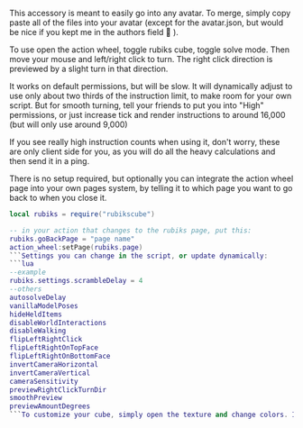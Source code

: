 This accessory is meant to easily go into any avatar. To merge, simply copy paste all of the files into your avatar (except for the avatar.json, but would be nice if you kept me in the authors field :purple_heart: ).

To use open the action wheel, toggle rubiks cube, toggle solve mode. Then move your mouse and left/right click to turn. The right click direction is previewed by a slight turn in that direction.

It works on default permissions, but will be slow. It will dynamically adjust to use only about two thirds of the instruction limit, to make room for your own script. But for smooth turning, tell your friends to put you into "High" permissions, or just increase tick and render instructions to around 16,000 (but will only use around 9,000)

If you see really high instruction counts when using it, don't worry, these are only client side for you, as you will do all the heavy calculations and then send it in a ping.

There is no setup required, but optionally you can integrate the action wheel page into your own pages system, by telling it to which page you want to go back to when you close it.
```lua
local rubiks = require("rubikscube")

-- in your action that changes to the rubiks page, put this:
rubiks.goBackPage = "page name"
action_wheel:setPage(rubiks.page)
```Settings you can change in the script, or update dynamically:
```lua
--example
rubiks.settings.scrambleDelay = 4
--others
autosolveDelay
vanillaModelPoses
hideHeldItems
disableWorldInteractions
disableWalking
flipLeftRightClick
flipLeftRightOnTopFace
flipLeftRightOnBottomFace
invertCameraHorizontal
invertCameraVertical
cameraSensitivity
previewRightClickTurnDir
smoothPreview
previewAmountDegrees
```To customize your cube, simply open the texture and change colors. If you want more detail, first scale the texture up by a natural factor like 2x or 3x and then draw on it, no need to mess with any UV values.

